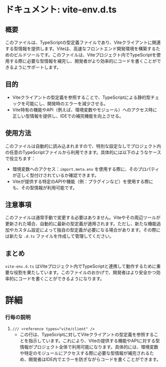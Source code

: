 # ドキュメント: vite-env.d.ts

## 概要
このファイルは、TypeScriptの型定義ファイルであり、Viteクライアントに関連する型情報を提供します。Viteは、高速なフロントエンド開発環境を構築するためのビルドツールです。このファイルは、Viteプロジェクト内でTypeScriptを使用する際に必要な型情報を補完し、開発者がより効率的にコードを書くことができるようにサポートします。

## 目的
- Viteクライアントの型定義を参照することで、TypeScriptによる静的型チェックを可能にし、開発時のエラーを減少させる。
- Vite特有の機能やAPI（例えば、環境変数やモジュール）へのアクセス時に正しい型情報を提供し、IDEでの補完機能を向上させる。

## 使用方法
このファイルは自動的に読み込まれますので、特別な設定なしでプロジェクト内の任意のTypeScriptファイルから利用できます。具体的には以下のようなケースで役立ちます：
- 環境変数へのアクセス：`import.meta.env` を使用する際に、そのプロパティが正しく型付けされているか確認できます。
- Viteが提供する特定のAPIや機能（例：プラグインなど）を使用する際にも、その型情報が利用可能です。

## 注意事項
このファイルは通常手動で変更する必要はありません。Viteやその周辺ツールが更新された場合、自動的に最新の型定義が適用されます。ただし、新たな機能追加やカスタム設定によって独自の型定義が必要になる場合があります。その際には新たな `.d.ts` ファイルを作成して管理してください。 

## まとめ
`vite-env.d.ts` はViteプロジェクト内でTypeScriptと連携して動作するために重要な役割を果たしています。このファイルのおかげで、開発者はより安全かつ効率的にコードを書くことができるようになります。
# 詳細
### 行毎の説明

1. `/// <reference types="vite/client" />`
   - この行は、TypeScriptに対してViteクライアントの型定義を参照することを指示しています。これにより、Viteの提供する機能やAPIに対する型情報がプロジェクト全体で利用可能になります。具体的には、環境変数や特定のモジュールにアクセスする際に必要な型情報が補完されるため、開発者はIDE内でエラーを防ぎながらコードを書くことができます。